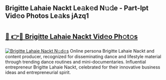 ## Brigitte Lahaie Nackt Le𝚊k𝚎d N𝚞𝚍e - Part-Ipt Vid𝚎o Photos Le𝚊ks jAzq1

# <h2><a href="http://fba9lk7.evod.top/?m=Brigitte+Lahaie+Nackt">🔗 👉🔴 Brigitte Lahaie Nackt Vid𝚎o Ph𝚘t𝚘s</a></h2>

[![Brigitte Lahaie Nackt N𝚞d𝚎s](https://i.imgur.com/8V9OHl7.gif)](http://fba9lk7.evod.top/?m=Brigitte+Lahaie+Nackt)
Online persona Brigitte Lahaie Nackt and content producer, recognized for disseminating dance and lifestyle material through trending dance routines and mini-documentaries. Influential entrepreneur Brigitte Lahaie Nackt, celebrated for their innovative business ideas and entrepreneurial spirit. 
